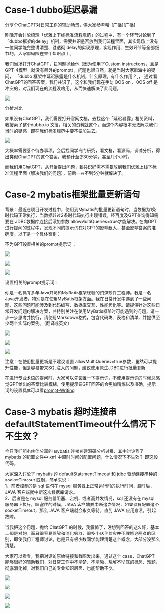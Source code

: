 # Case-1 dubbo延迟暴漏

分享个ChatGPT对日常工作的辅助场景，供大家参考哈  [广播][广播]

昨晚开会讨论梳理「优雅上下线标准流程规范」的过程中，有一个环节讨论到了「dubbo框架的delay」机制，需要共识是否放到我们流程里面，其实现场上没有一位同学能完整讲清楚、讲透彻 delay的实现原理，实现作用、生效环节等全部细节的，大家都局限在某个知识点上。

我们当场打开ChatGPT，把问题抛给他（因为使用了Custom instructions，且是GPT-4模型，就没有额外的prompt），问题也很自然，就是当时大家脑海中的疑问， 「dubbo 框架中延迟暴露是什么机制，什么原理，有什么作用？」， 通过看ChatGPT的回答答案，我们共识了，这个和我们现在手动 QOS on 、QOS off 是冲突的，对我们现在的流程没啥用，从而快速解决了此问题。


![](../attachment/图片%201.png)

分析对比

如果没有ChatGPT，我们需要打开官网文档，去找这个「延迟暴露」相关资料，我搜索了整个dubbo.io 文档，相关的资料就这个，而这个内容根本无法解决我们当时的疑惑，即在我们标准规范中要不要加进去。

![](https://static.dingtalk.com/media/lQLPJxvU1H67gyDNBVDNBwywkOcZITCfqHQE7QqwOcBPAA_1804_1360.png?bizType=IM&auth_bizType=IM&auth_bizEntity=)

大概率需要落个待办事项，会后找同学专门研究，看文档，看源码，调试分析，得出类似ChatGPT的这个答案，我预计至少30分钟，甚至几个小时。

而我们用ChatGPT，从开始提出问题，到共识好需不需要放到我们优雅上线下标准流程里面（解决我们的问题），前后一共不到5分钟就解决了。


# Case-2 mybatis框架批量更新语句
背景：最近在项目开发过程中，使用到Mybatis的批量更新语句时，当数据为1条时代码正常执行，当数据超过2条时代码执行出现错误，经百度及GPT查询得知需要在 JDBC数据库连接后添加参数 allowMultiQueries=true才能解决。在向GPT进行提问的过程中，发现不同的提示词在对GPT的影响很大，甚至影响答案的准确度。以下是一个具体案例：

不为GPT设置相关的prompt提示词 ：

![](../attachment/Pasted%20image%2020230907114152.png)

![](../attachment/Pasted%20image%2020230907114204.png)

![](../attachment/Pasted%20image%2020230907114218.png)

设置相关的prompt提示词：

你是一名具有多年Java开发和MyBatis框架经验的资深软件工程师。我是一名Java开发者，特别是在使用MyBatis框架方面。我在日常开发中遇到了一些问题，这些问题可能涉及到代码编写、数据库交互、性能优化等。请提供针对这些日常开发问题的解决方案，并特别关注在使用MyBatis框架时可能遇到的问题，请一步一步思考并执行，请使用Markdown格式，包含代码块、表格和清单，并提供至少两个实际的案例。（翻译成英文）

![](../attachment/Pasted%20image%2020230907114238.png)

![](../attachment/Pasted%20image%2020230907114248.png)

![](../attachment/Pasted%20image%2020230907114305.png)

注意：在使用批量更新是不建议设置 allowMultiQueries=true参数，虽然可以提升性能，但是容易带来SQL注入的问题，建议使用原生JDBC进行批量更新

在进行专业术语的提问时，大家可以先设置一下提示词，不使用提示词的时候总感觉GPT给出的答案比较模糊，使用提示词GPT回答的会更加精炼以及准确，提示词的设置具体可以看[prompt-Writing](../prompt-Writing.md)


# Case-3 mybatis 超时连接串defaultStatementTimeout什么情况下不生效？
今日我们组小伙伴分享的 mybatis 连接创建源码分析过程，其中讨论到了 mybatis 的配置文件中 xml 中超时时间的配置问题，什么情况下不生效？ 即这段 <setting name="defaultStatementTimeout" value="1"/>代码。  
  
大家深入讨论了 mybatis 的 defaultStatementTimeout 和 jdbc 驱动连接串种的 socketTimeout 区别，简单来说：  
1、前者控制的是 sql 语句在 mysql 服务器上正常运行时的执行时间，超时后，JAVA 客户端就中断这次数据库请求。  
2、后者是在 mysql 服务器阻塞、宕机、或者高并发情况，sql 还没有在 mysql 服务器上执行，阻塞住的时候，JAVA 客户端要中断这次情况，如果没有配置这个 socketTimeout，那么 JAVA 客户端就会永久等待，直到 JAVA 应用崩溃，引起故障。  
  
  
当我把这个问题，抛给 ChatGPT 的时候，我震惊了，没想到回答的这么好，基本上都是对的，而且很容易理解和消化吸收，很多小伙伴其实并不理解这两者的区别，即使我们工程师讨论，也是只有极少数同学能理清楚这个概念，大部分没那么清楚。  
  
  
大家可以看看，我把对话的原始链接和截图发出来，通过这个 case，ChatGPT 能够很好的辅助我们，对日常工作中不清楚、不清晰、理解不彻底的概念、难题，彻底消化掉，对我们自己的专业知识层面，也能帮助不少。

![](../attachment/Pasted%20image%2020230907114556.png)

![](../attachment/Pasted%20image%2020230907114610.png)

![](../attachment/Pasted%20image%2020230907114618.png)

![](../attachment/Pasted%20image%2020230907114630.png)
